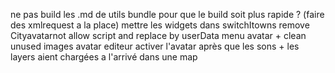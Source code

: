 ne pas build les .md de utils bundle pour que le build soit plus rapide ? (faire des xmlrequest a la place)
mettre les widgets dans switchItowns
remove Cityavatarnot allow script and replace by userData
menu avatar + clean unused images avatar
editeur
activer l'avatar après que les sons + les layers aient chargées a l'arrivé dans une map
